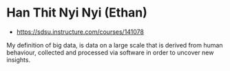 # Han Thit Nyi Nyi (Ethan)
- https://sdsu.instructure.com/courses/141078

My definition of big data, is data on a large scale that is derived from human behaviour, collected and processed via software in order to uncover new insights. 

